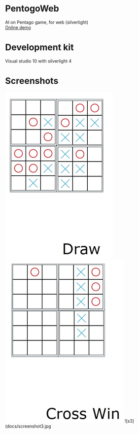 # PentogoWeb
AI on Pentago game, for web (silverlight)   
[Online demo](http://103.27.79.85:6687/static/pentago/TestPage.html)  

# Development kit  
Visual studio 10 with silverlight 4  

# Screenshots  
![s1](docs/screenshot1.jpg)
![s2](docs/screenshot2.jpg)
![s3](docs/screenshot3.jpg
